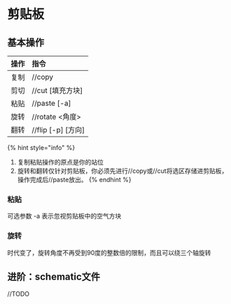 # 剪贴板

## 基本操作

| 操作 | 指令 |
| :--- | :--- |
| 复制 | //copy |
| 剪切 | //cut \[填充方块\] |
| 粘贴 | //paste \[-a\] |
| 旋转 | //rotate &lt;角度&gt; |
| 翻转 | //flip \[-p\] \[方向\] |

{% hint style="info" %}
1. 复制粘贴操作的原点是你的站位
2. 旋转和翻转仅针对剪贴板，你必须先进行//copy或//cut将选区存储进剪贴板，操作完成后//paste放出。
{% endhint %}

### 粘贴

可选参数 -a 表示忽视剪贴板中的空气方块

### 旋转

时代变了，旋转角度不再受到90度的整数倍的限制，而且可以绕三个轴旋转

## 进阶：schematic文件

//TODO



